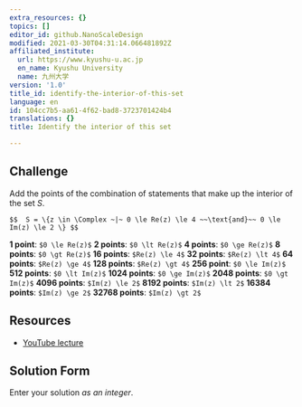 ```yaml
---
extra_resources: {}
topics: []
editor_id: github.NanoScaleDesign
modified: 2021-03-30T04:31:14.066481892Z
affiliated_institute:
  url: https://www.kyushu-u.ac.jp
  en_name: Kyushu University
  name: 九州大学
version: '1.0'
title_id: identify-the-interior-of-this-set
language: en
id: 104cc7b5-aa61-4f62-bad8-3723701424b4
translations: {}
title: Identify the interior of this set

---
```


## Challenge
Add the points of the combination of statements that make up the interior of the set *S*.

`$$ 
S = \{z \in \Complex ~|~ 0 \le Re(z) \le 4 ~~\text{and}~~ 0 \le Im(z) \le 2 \}
$$`

**1 point**: `$0 \le Re(z)$`
**2 points**: `$0 \lt Re(z)$`
**4 points**: `$0 \ge Re(z)$`
**8 points**: `$0 \gt Re(z)$`
**16 points**: `$Re(z) \le 4$`
**32 points**: `$Re(z) \lt 4$`
**64 points**: `$Re(z) \ge 4$`
**128 points**: `$Re(z) \gt 4$`
**256 point**: `$0 \le Im(z)$`
**512 points**: `$0 \lt Im(z)$`
**1024 points**: `$0 \ge Im(z)$`
**2048 points**: `$0 \gt Im(z)$`
**4096 points**: `$Im(z) \le 2$`
**8192 points**: `$Im(z) \lt 2$`
**16384 points**: `$Im(z) \ge 2$`
**32768 points**: `$Im(z) \gt 2$`


## Resources
- [YouTube lecture](https://www.youtube.com/watch?v=lSN-8_8sNa4&list=PLi7yHjesblV0sSfZzWdSUXGO683n_nJdQ&index=5)


## Solution Form
Enter your solution *as an integer*.